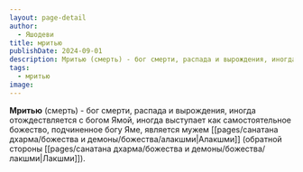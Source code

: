 ```yaml
---
layout: page-detail
author:
  - Яшодеви
title: мритью
publishDate: 2024-09-01
description: Мритью (смерть) - бог смерти, распада и вырождения, иногда отождествляется с богом Ямой, иногда выступает как самостоятельное божество, подчиненное богу Яме, является мужем Алакшми (обратной стороны Лакшми).
tags:
  - мритью
image:
---
```

**Мритью** (смерть) - бог смерти, распада и вырождения, иногда отождествляется с богом Ямой, иногда выступает как самостоятельное божество, подчиненное богу Яме, является мужем [[pages/санатана дхарма/божества и демоны/божества/алакшми|Алакшми]] (обратной стороны [[pages/санатана дхарма/божества и демоны/божества/лакшми|Лакшми]]).

